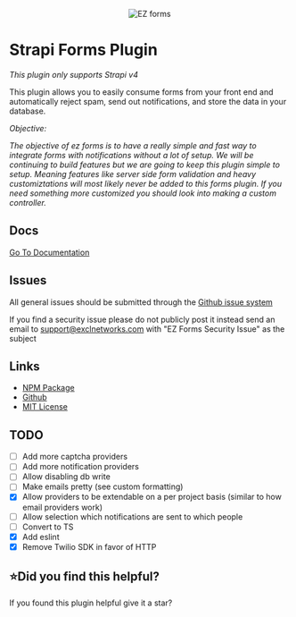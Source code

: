 
<p align="center">
  <img src="https://user-images.githubusercontent.com/25715982/152631378-2964a94b-bc53-435f-9812-c2880e497cb3.png" alt="EZ forms"/>
</p>

# Strapi Forms Plugin

_This plugin only supports Strapi v4_

This plugin allows you to easily consume forms from your front end and automatically reject spam, send out
notifications, and store the data in your database.


_Objective:_

_The objective of ez forms is to have a really simple and fast way to integrate forms with notifications without a lot of setup.  We will be continuing to build features but we are going to keep this plugin simple to setup. Meaning features like server side form validation and heavy customiztations will most likely never be added to this forms plugin. If you need something more customized you should look into making a custom controller._

## Docs

[Go To Documentation](https://ezforms.excl.dev)


## Issues

All general issues should be submitted through the [Github issue system](https://github.com/excl-networks/strapi-plugin-ezforms/issues)

If you find a security issue please do not publicly post it instead send an email to support@exclnetworks.com with "EZ Forms Security Issue" as the subject

## Links

 - [NPM Package](https://www.npmjs.com/package/strapi-plugin-ezforms)
 - [Github](https://github.com/excl-networks/strapi-plugin-ezforms)
 - [MIT License](LICENSE.md)

## TODO

 - [ ] Add more captcha providers
 - [ ] Add more notification providers
 - [ ] Allow disabling db write
 - [ ] Make emails pretty (see custom formatting)
 - [x] Allow providers to be extendable on a per project basis (similar to how email providers work)
 - [ ] Allow selection which notifications are sent to which people
 - [ ] Convert to TS
 - [x] Add eslint
 - [x] Remove Twilio SDK in favor of HTTP

## ⭐️Did you find this helpful?
If you found this plugin helpful give it a star?
